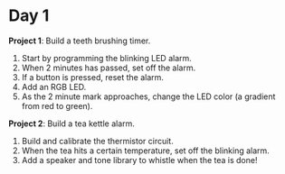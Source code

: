 Day 1
===============

**Project 1**: Build a teeth brushing timer.

1. Start by programming the blinking LED alarm.
2. When 2 minutes has passed, set off the alarm.
3. If a button is pressed, reset the alarm.
4. Add an RGB LED.
5. As the 2 minute mark approaches, change the LED color (a gradient from red to green).


**Project 2**: Build a tea kettle alarm.

1. Build and calibrate the thermistor circuit.
2. When the tea hits a certain temperature, set off the blinking alarm.
3. Add a speaker and tone library to whistle when the tea is done!